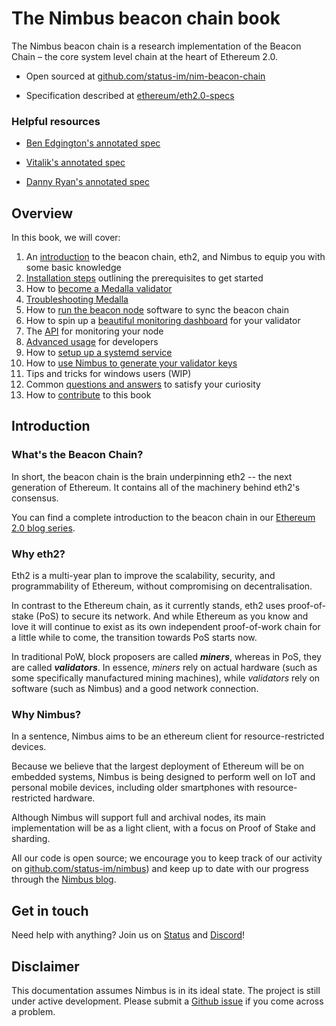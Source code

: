 # The Nimbus beacon chain book

The Nimbus beacon chain is a research implementation of the Beacon Chain – the core system level chain at the heart of Ethereum 2.0.


- Open sourced at [github.com/status-im/nim-beacon-chain](https://github.com/status-im/nim-beacon-chain/tree/master)

- Specification described at [ethereum/eth2.0-specs](https://github.com/ethereum/eth2.0-specs/tree/v0.12.2#phase-0)


### Helpful resources
- [Ben Edgington's annotated spec](https://benjaminion.xyz/eth2-annotated-spec/phase0/beacon-chain/) 

- [Vitalik's annotated spec](https://github.com/ethereum/annotated-spec/blob/master/phase0/beacon-chain.md)

- [Danny Ryan's annotated spec](https://notes.ethereum.org/@djrtwo/Bkn3zpwxB)


## Overview

In this book, we will cover:

1. An [introduction](./intro.md#introduction) to the beacon chain, eth2, and Nimbus to equip you with some basic knowledge
2. [Installation steps](./install.md) outlining the prerequisites to get started
3. How to [become a Medalla validator](./medalla.md)
4. [Troubleshooting Medalla](./medalla-troubleshooting.md)
5. How to [run the beacon node](./beacon_node.md) software to sync the beacon chain
6. How to spin up a [beautiful monitoring dashboard](./metrics-pretty-pictures.md) for your validator
7. The [API](./api.md) for monitoring your node
8. [Advanced usage](./advanced.md) for developers
9. How to [setup up a systemd service](./beacon_node_systemd.md)
10. How to [use Nimbus to generate your validator keys](./create_wallet_and_deposit.md)
11. Tips and tricks for windows users (WIP)
12. Common [questions and answers](./faq.md) to satisfy your curiosity
13. How to [contribute](./contribute.md) to this book


## Introduction

### What's the Beacon Chain?

In short, the beacon chain is the brain underpinning eth2 -- the next generation of Ethereum. It contains all of the machinery behind eth2's consensus.

You can find a complete introduction to the beacon chain in our [Ethereum 2.0 blog series](https://our.status.im/two-point-oh-the-beacon-chain/).



### Why eth2?

Eth2 is a multi-year plan to improve the scalability, security, and programmability of Ethereum, without compromising on decentralisation.

In contrast to the Ethereum chain, as it currently stands, eth2 uses proof-of-stake (PoS) to secure its network. And while Ethereum as you know and love it will continue to exist as its own independent proof-of-work chain for a little while to come, the transition towards PoS starts now.

In traditional PoW, block proposers are called **_miners_**, whereas in PoS, they are called **_validators_**. In essence, _miners_ rely on actual hardware (such as some specifically manufactured mining machines), while _validators_ rely on software (such as Nimbus) and a good network connection.

### Why Nimbus?

In a sentence, Nimbus aims to be an ethereum client for resource-restricted devices. 

Because we believe that the largest deployment of Ethereum will be on embedded systems, Nimbus is being designed to perform well on IoT and personal mobile devices, including older smartphones with resource-restricted hardware.

Although Nimbus will support full and archival nodes, its main implementation will be as a light client, with a focus on Proof of Stake and sharding.

All our code is open source; we encourage you to keep track of our activity on [github.com/status-im/nimbus](github.com/status-im/nimbus)) and keep up to date with our progress through the [Nimbus blog](https://our.status.im/tag/nimbus/).


## Get in touch

Need help with anything? Join us on [Status](https://join.status.im/nimbus-general) and [Discord](https://discord.gg/9dWwPnG)!


## Disclaimer

This documentation assumes Nimbus is in its ideal state. The project is still under active development. Please submit a [Github issue](https://github.com/status-im/nim-beacon-chain/issues) if you come across a problem.

<!-- > > > TODO:

1. fill up the gitbook content
2. write questions in the faq.md page -->
